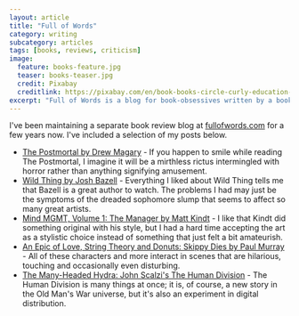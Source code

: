 ```yaml
---
layout: article
title: "Full of Words"
category: writing
subcategory: articles
tags: [books, reviews, criticism]
image:
  feature: books-feature.jpg
  teaser: books-teaser.jpg
  credit: Pixabay
  creditlink: https://pixabay.com/en/book-books-circle-curly-education-2869/
excerpt: "Full of Words is a blog for book-obsessives written by a book-obsessive."
---
```


I've been maintaining a separate book review blog at [fullofwords.com][fow] for a few years now. I've included a selection of my posts below.

* [The Postmortal by Drew Magary][1] - If you happen to smile while reading The Postmortal, I imagine it will be a mirthless rictus intermingled with horror rather than anything signifying amusement.
* [Wild Thing by Josh Bazell][2] - Everything I liked about Wild Thing tells me that Bazell is a great author to watch. The problems I had may just be the symptoms of the dreaded sophomore slump that seems to affect so many great artists.
* [Mind MGMT, Volume 1: The Manager by Matt Kindt][3] - I like that Kindt did something original with his style, but I had a hard time accepting the art as a stylistic choice instead of something that just felt a bit amateurish.
* [An Epic of Love, String Theory and Donuts: Skippy Dies by Paul Murray][4] - All of these characters and more interact in scenes that are hilarious, touching and occasionally even disturbing.
* [The Many-Headed Hydra: John Scalzi's The Human Division][5] - The Human Division is many things at once; it is, of course, a new story in the Old Man's War universe, but it's also an experiment in digital distribution.

[fow]: http://fullofwords.com
[1]: http://fullofwords.com/2011/12/31/the-postmortal-by-drew-magary/
[2]: http://fullofwords.com/2012/03/11/wild-thing-by-josh-bazell/
[3]: http://fullofwords.com/2013/03/11/mind-mgmt-volume-1-the-manager-by-matt-kindt/
[4]: http://fullofwords.com/2013/06/04/an-epic-of-love-string-theory-and-donuts-skippy-dies-by-paul-murray/
[5]: http://fullofwords.com/2013/04/11/the-many-headed-hydra-that-is-john-scalzis-the-human-division/